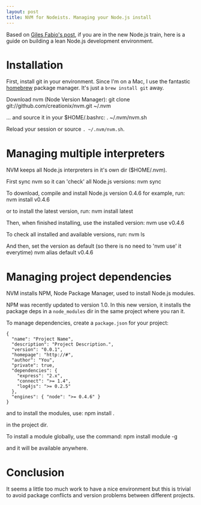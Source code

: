 ```yaml
---
layout: post
title: NVM for Nodeists. Managing your Node.js install
---
```


Based on [Giles Fabio's post](http://gillesfabio.com/blog/2011/03/01/rvm-for-pythonistas-virtualenv-for-rubyists/), if you are in the new Node.js train, here is a guide on building a lean Node.js development environment.

# Installation

First, install git in your environment. Since I'm on a Mac, I use the fantastic [homebrew](http://mxcl.github.com/homebrew/) package manager. It's just a `brew install git` away.

Download nvm (Node Version Manager):
    git clone git://github.com/creationix/nvm.git ~/.nvm

... and source it in your $HOME/.bashrc:
    . ~/.nvm/nvm.sh

Reload your session or source `. ~/.nvm/nvm.sh`.

# Managing multiple interpreters

NVM keeps all Node.js interpreters in it's own dir ($HOME/.nvm).

First sync nvm so it can 'check' all Node.js versions:
    nvm sync

To download, compile and install Node.js version 0.4.6 for example, run:
    nvm install v0.4.6

or to install the latest version, run:
    nvm install latest

Then, when finished installing, use the installed version:
    nvm use v0.4.6

To check all installed and available versions, run:
    nvm ls

And then, set the version as default (so there is no need to 'nvm use' it everytime)
    nvm alias default v0.4.6

# Managing project dependencies

NVM installs NPM, Node Package Manager, used to install Node.js modules.

NPM was recently updated to version 1.0. In this new version, it installs the package deps in a `node_modules` dir in the same project where you ran it.

To manage dependencies, create a `package.json` for your project:

    {
      "name": "Project Name",
      "description": "Project Description.",
      "version": "0.0.1",
      "homepage": "http://#",
      "author": "You",
      "private": true,
      "dependencies": {
        "express": "2.x",
        "connect": ">= 1.4",
        "log4js": ">= 0.2.5"
      },
      "engines": { "node": ">= 0.4.6" }
    }

and to install the modules, use:
    npm install .

in the project dir.

To install a module globally, use the command:
    npm install module -g

and it will be available anywhere.


# Conclusion

It seems a little too much work to have a nice environment but this is trivial to avoid package conflicts and version problems between different projects.

